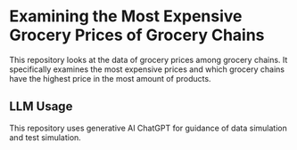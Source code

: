 # Examining the Most Expensive Grocery Prices of Grocery Chains

This repository looks at the data of grocery prices among grocery chains. It specifically examines the most expensive prices and which grocery chains have the highest price in the most amount of products. 

## LLM Usage
This repository uses generative AI ChatGPT for guidance of data simulation and test simulation. 